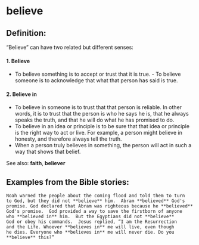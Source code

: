 believe
=======

####

Definition:
-----------

“Believe” can have two related but different senses:

#### 1. Believe

-   To believe something is to accept or trust that it is true.  -
To believe someone is to acknowledge that what that person has said
    is true.

#### 2. Believe in

-   To believe in someone is to trust that that person is reliable. In
    other words, it is to trust that the person is who he says he is,
    that he always speaks the truth, and that he will do what he has
    promised to do.
-   To believe in an idea or principle is to be sure that that idea or
    principle is the right way to act or live. For example, a person
    might believe in honesty, and therefore always tell the truth.
-   When a person truly believes in something, the person will act in
    such a way that shows that belief.

See also: **faith**, **believer**

Examples from the Bible stories:
--------------------------------

    Noah warned the people about the coming flood and told them to turn
    to God, but they did not **believe** him.  Abram **believed** God's
    promise. God declared that Abram was righteous because he **believed**
    God's promise.  God provided a way to save the firstborn of anyone
    who **believed in** him.  But the Egyptians did not **believe**
    God or obey his commands.  Jesus replied, “I am the Resurrection
    and the Life. Whoever **believes in** me will live, even though
    he dies. Everyone who **believes in** me will never die. Do you
    **believe** this?”
